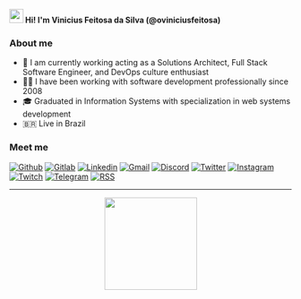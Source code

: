
**<img src="https://raw.githubusercontent.com/jadilson12/jadilson12/master/assets/hi.gif" width="25"> Hi! I'm Vinicius Feitosa da Silva (@oviniciusfeitosa)**

### About me

- 💼 I am currently working acting as a Solutions Architect, Full Stack Software Engineer, and DevOps culture enthusiast
- 👨‍💻 I have been working with software development professionally since 2008
- 🎓 Graduated in Information Systems with specialization in web systems development
- 🇧🇷 Live in Brazil

### Meet me

[![Github](https://img.shields.io/badge/-Github-181717?style=for-the-badge&logo=Github&logoColor=white)](https://github.com/oviniciusfeitosa) 
[![Gitlab](http://img.shields.io/badge/-Gitlab-388e3c?style=for-the-badge&logo=Gitlab&logoColor=white)](https://gitlab.com/oviniciusfeitosa) 
[![Linkedin](https://img.shields.io/badge/-LinkedIn-blue?style=for-the-badge&logo=Linkedin&logoColor=white)](https://www.linkedin.com/in/oviniciusfeitosa) 
[![Gmail](http://img.shields.io/badge/-Gmail-D14836?style=for-the-badge&logo=Gmail&logoColor=white)](mailto:oviniciusfeitosa@gmail.com)
[![Discord](http://img.shields.io/badge/-Discord-7289DA?style=for-the-badge&logo=Discord&logoColor=white)](oviniciusfeitosa#6443)
[![Twitter](http://img.shields.io/badge/-Twitter-1DA1F2?style=for-the-badge&logo=Twitter&logoColor=white)](https://twitter.com/vinnyfs89)
[![Instagram](http://img.shields.io/badge/-Instagram-E4405F?style=for-the-badge&logo=Instagram&logoColor=white)](https://www.instagram.com/oviniciusfeitosa)
[![Twitch](http://img.shields.io/badge/-Twitch-9146FF?style=for-the-badge&logo=Twitch&logoColor=white)](https://www.twitch.tv/oviniciusfeitosa)
[![Telegram](http://img.shields.io/badge/-Telegram-2CA5E0?style=for-the-badge&logo=Telegram&logoColor=white)](https://t.me/oviniciusfeitosa)
[![RSS](http://img.shields.io/badge/-RSS-FFA500?style=for-the-badge&logo=RSS&logoColor=white)](https://github.com/oviniciusfeitosa.atom)


---

<p align="center">
  <a href="https://github.com/oviniciusfeitosa/github-readme-stats">
    <img
      align="center"
      height="165"
      src="https://github-readme-stats.vercel.app/api?username=oviniciusfeitosa&show_icons=true&theme=dracula"
    />
  </a>
</p>

